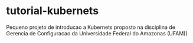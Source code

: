 # tutorial-kubernets
Pequeno projeto de introducao a Kubernets proposto na disciplina de Gerencia de Configuracao da Universidade Federal do Amazonas (UFAM))
